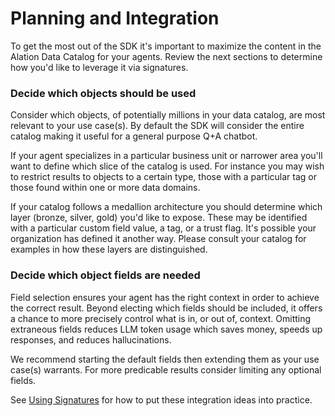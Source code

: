 # Planning and Integration

To get the most out of the SDK it's important to maximize the content in the Alation Data Catalog for your agents. Review the next sections to determine how you'd like to leverage it via signatures.

### Decide which objects should be used

Consider which objects, of potentially millions in your data catalog, are most relevant to your use case(s). By default the SDK will consider the entire catalog making it useful for a general purpose Q+A chatbot.

If your agent specializes in a particular business unit or narrower area you'll want to define which slice of the catalog is used. For instance you may wish to restrict results to objects to a certain type, those with a particular tag or those found within one or more data domains.

If your catalog follows a medallion architecture you should determine which layer (bronze, silver, gold) you'd like to expose. These may be identified with a particular custom field value, a tag, or a trust flag. It's possible your organization has defined it another way. Please consult your catalog for examples in how these layers are distinguished.

### Decide which object fields are needed

Field selection ensures your agent has the right context in order to achieve the correct result. Beyond electing which fields should be included, it offers a chance to more precisely control what is in, or out of, context. Omitting extraneous fields reduces LLM token usage which saves money, speeds up responses, and reduces hallucinations.

We recommend starting the default fields then extending them as your use case(s) warrants. For more predicable results consider limiting any optional fields.

See [Using Signatures](./signature.md) for how to put these integration ideas into practice.